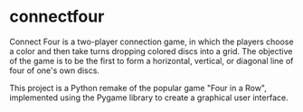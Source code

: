 # connectfour
Connect Four is a two-player connection game, in which the players choose a color and then take turns dropping colored discs into a grid. The objective of the game is to be the first to form a horizontal, vertical, or diagonal line of four of one's own discs.

This project is a Python remake of the popular game "Four in a Row", implemented using the Pygame library to create a graphical user interface.
